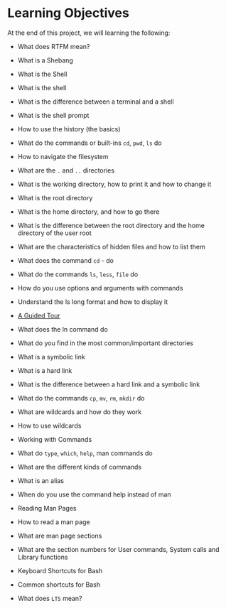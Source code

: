 # Learning Objectives

At the end of this project, we will learning the following:

- What does RTFM mean?
- What is a Shebang
- What is the Shell
- What is the shell
- What is the difference between a terminal and a shell
- What is the shell prompt
- How to use the history (the basics)

- What do the commands or built-ins `cd`, `pwd`, `ls` do
- How to navigate the filesystem
- What are the `.` and `..` directories
- What is the working directory, how to print it and how to change it
- What is the root directory
- What is the home directory, and how to go there
- What is the difference between the root directory and the home directory of the user root
- What are the characteristics of hidden files and how to list them
- What does the command `cd` - do

- What do the commands `ls`, `less`, `file` do
- How do you use options and arguments with commands
- Understand the ls long format and how to display it
- [A Guided Tour](http://linuxcommand.org/lc3_lts0040.php)
- What does the ln command do
- What do you find in the most common/important directories
- What is a symbolic link
- What is a hard link
- What is the difference between a hard link and a symbolic link

- What do the commands `cp`, `mv`, `rm`, `mkdir` do
- What are wildcards and how do they work
- How to use wildcards
- Working with Commands
- What do `type`, `which`, `help`, man commands do
- What are the different kinds of commands
- What is an alias
- When do you use the command help instead of man
- Reading Man Pages
- How to read a man page
- What are man page sections
- What are the section numbers for User commands, System calls and Library functions
- Keyboard Shortcuts for Bash
- Common shortcuts for Bash

- What does `LTS` mean?

